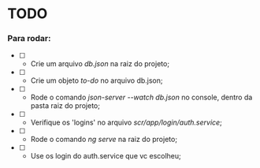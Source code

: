 # TODO

### Para rodar:

- [ ] - Crie um arquivo *db.json* na raiz do projeto;
- [ ] - Crie um objeto *to-do* no arquivo db.json;
- [ ] - Rode o comando *json-server --watch db.json* no console, dentro da pasta raiz do projeto;
- [ ] - Verifique os 'logins' no arquivo *scr/app/login/auth.service*;
- [ ] - Rode o comando *ng serve*  na raiz do projeto;
- [ ] - Use os login do auth.service que vc escolheu;